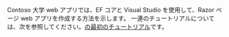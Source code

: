 Contoso 大学 web アプリでは、EF コアと Visual Studio を使用して、Razor ページ web アプリを作成する方法を示します。 一連のチュートリアルについては、次を参照してください。[の最初のチュートリアル](xref:data/ef-rp/intro)です。